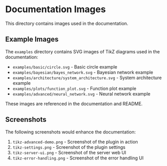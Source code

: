 # Documentation Images

This directory contains images used in the documentation.

## Example Images

The `examples` directory contains SVG images of TikZ diagrams used in the documentation:

- `examples/basic/circle.svg` - Basic circle example
- `examples/bayesian/bayes_network.svg` - Bayesian network example
- `examples/architecture/system_architecture.svg` - System architecture example
- `examples/plots/function_plot.svg` - Function plot example
- `examples/advanced/neural_network.svg` - Neural network example

These images are referenced in the documentation and README.

## Screenshots

The following screenshots would enhance the documentation:

1. `tikz-advanced-demo.png` - Screenshot of the plugin in action
2. `tikz-settings.png` - Screenshot of the plugin settings
3. `tikz-server-ui.png` - Screenshot of the server web UI
4. `tikz-error-handling.png` - Screenshot of the error handling UI
